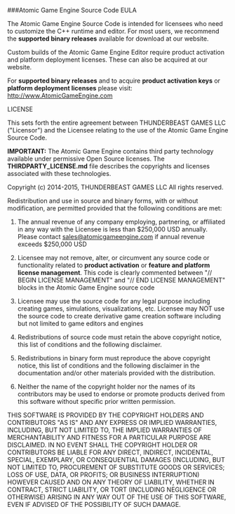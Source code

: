 ###Atomic Game Engine Source Code EULA

The Atomic Game Engine Source Code is intended for licensees who need to customize the C++ runtime and editor.  For most users, we recommend the **supported binary releases** available for download at our website.

Custom builds of the Atomic Game Engine Editor require product activation and platform deployment licenses.  These can also be acquired at our website.

For **supported binary releases** and to acquire **product activation keys** or **platform deployment licenses** please visit: http://www.AtomicGameEngine.com

LICENSE

This sets forth the entire agreement between THUNDERBEAST GAMES LLC ("Licensor") and the Licensee relating to the use of the Atomic Game Engine Source Code.

**IMPORTANT:** The Atomic Game Engine contains third party technology available under permissive Open Source licenses.  The **THIRDPARTY_LICENSE.md** file describes the copyrights and licenses associated with these technologies.

Copyright (c) 2014-2015, THUNDERBEAST GAMES LLC
All rights reserved.

Redistribution and use in source and binary forms, with or without modification, are permitted provided that the following conditions are met:

1. The annual revenue of any company employing, partnering, or affiliated in any way with the Licensee is less than $250,000 USD annually.  Please contact sales@atomicgameengine.com if annual revenue exceeds $250,000 USD

2. Licensee may not remove, alter, or circumvent any source code or functionality related to **product activation** or **feature and platform license management**.  This code is clearly commented between "// BEGIN LICENSE MANAGEMENT" and "// END LICENSE MANAGEMENT" blocks in the Atomic Game Engine source code

3. Licensee may use the source code for any legal purpose including creating games, simulations, visualizations, etc.  Licensee may NOT use the source code to create derivative game creation software including but not limited to game editors and engines
 
4. Redistributions of source code must retain the above copyright notice, this list of conditions and the following disclaimer.

5. Redistributions in binary form must reproduce the above copyright notice, this list of conditions and the following disclaimer in the documentation and/or other materials provided with the distribution.

6. Neither the name of the copyright holder nor the names of its contributors may be used to endorse or promote products derived from this software without specific prior written permission.

THIS SOFTWARE IS PROVIDED BY THE COPYRIGHT HOLDERS AND CONTRIBUTORS "AS IS" AND ANY EXPRESS OR IMPLIED WARRANTIES, INCLUDING, BUT NOT LIMITED TO, THE IMPLIED WARRANTIES OF MERCHANTABILITY AND FITNESS FOR A PARTICULAR PURPOSE ARE DISCLAIMED. IN NO EVENT SHALL THE COPYRIGHT HOLDER OR CONTRIBUTORS BE LIABLE FOR ANY DIRECT, INDIRECT, INCIDENTAL, SPECIAL, EXEMPLARY, OR CONSEQUENTIAL DAMAGES (INCLUDING, BUT NOT LIMITED TO, PROCUREMENT OF SUBSTITUTE GOODS OR SERVICES; LOSS OF USE, DATA, OR PROFITS; OR BUSINESS INTERRUPTION) HOWEVER CAUSED AND ON ANY THEORY OF LIABILITY, WHETHER IN CONTRACT, STRICT LIABILITY, OR TORT (INCLUDING NEGLIGENCE OR OTHERWISE) ARISING IN ANY WAY OUT OF THE USE OF THIS SOFTWARE, EVEN IF ADVISED OF THE POSSIBILITY OF SUCH DAMAGE.
